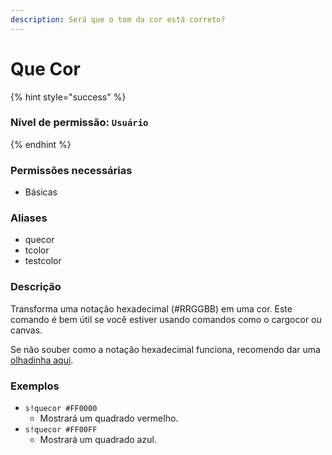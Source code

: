 ```yaml
---
description: Será que o tom da cor está correto?
---
```


# Que Cor

{% hint style="success" %}
### Nível de permissão: `Usuário`
{% endhint %}

### Permissões necessárias

* Básicas

### Aliases

* quecor
* tcolor
* testcolor

### Descrição

Transforma uma notação hexadecimal \(\#RRGGBB\) em uma cor. Este comando é bem útil se você estiver usando comandos como o cargocor ou canvas.

Se não souber como a notação hexadecimal funciona, recomendo dar uma [olhadinha aqui](https://celke.com.br/artigo/tabela-de-cores-html-nome-hexadecimal-rgb).

### Exemplos

* `s!quecor #FF0000`
  * Mostrará um quadrado vermelho.
* `s!quecor #FF00FF`
  * Mostrará um quadrado azul.

